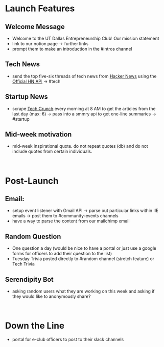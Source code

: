 # **Launch Features**

## Welcome Message
 - Welcome to the UT Dallas Entrepreneurship Club! Our mission statement
 - link to our notion page -> further links 
 - prompt them to make an introduction in the #intros channel

## Tech News
  - send the top five-six threads of tech news from [Hacker News](https://news.ycombinator.com/) using the [Official HN API](https://bit.ly/38yCa9g) -> #tech

## Startup News
 - scrape [Tech Crunch](https://techcrunch.com/startups/) every morning at 8 AM to get the articles from the last day (max: 6) -> pass into a smmry api to get one-line summaries -> #startup

## Mid-week motivation 
- mid-week inspirational quote. do not repeat quotes (db) and do not include quotes from certain individuals. 
  
<br>

# **Post-Launch**
##  Email: 
 - setup event listener with Gmail API -> parse out particular links within IIE emails -> post them to #community-events channels
 - have a way to parse the content from our mailchimp email 

## Random Question 
- One question a day (would be nice to have a portal or just use a google forms for officers to add their question to the list)
- Tuesday Trivia posted directly to #random channel (stretch feature) or Tech Trivia

## Serendipity Bot
 - asking random users what they are working on this week and asking if they would like to anonymously share? 

<br>

# **Down the Line**
 - portal for e-club officers to post to their slack channels

